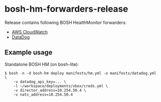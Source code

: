 # bosh-hm-forwarders-release

Release contains following BOSH HealthMonitor forwarders:

- [AWS CloudWatch](docs/cloudwatch.md)
- [DataDog](docs/datadog.md)

## Example usage

Standalone BOSH HM (on bosh-lite):

```
$ bosh -n -d bosh-hm deploy manifests/hm.yml -o manifests/datadog.yml \
	-v datadog_api_key=... \
	-l ~/workspace/deployments/vbox/creds.yml \
	-v director_address=10.254.50.4 \
	-v nats_address=10.254.50.4
```
